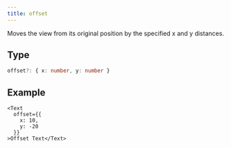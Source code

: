 ```yaml
---
title: offset
---
```

Moves the view from its original position by the specified x and y distances.

## Type

```ts
offset?: { x: number, y: number }
```

## Example

```tsx
<Text 
  offset={{
    x: 10,
    y: -20
  }}
>Offset Text</Text>
```